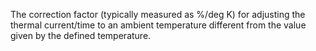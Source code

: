 The correction factor (typically measured as %/deg K) for adjusting the thermal current/time to an ambient temperature different from the value given by the defined temperature.
